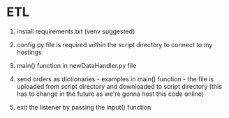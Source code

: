 # ETL

1. install requirements.txt (venv suggested)

2. config.py file is required within the script directory to connect to my hostings

3. main() function in newDataHandler.py file

4. send orders as dictionaries - examples in main() function - the file is uploaded from script directory and downloaded to script directory (this has to change in the future as we're gonna host this code online)

5. exit the listener by passing the input() function
